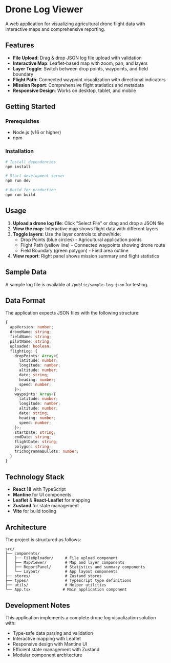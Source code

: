 # Drone Log Viewer

A web application for visualizing agricultural drone flight data with interactive maps and comprehensive reporting.

## Features

- **File Upload**: Drag & drop JSON log file upload with validation
- **Interactive Map**: Leaflet-based map with zoom, pan, and layers
- **Layer Toggle**: Switch between drop points, waypoints, and field boundary
- **Flight Path**: Connected waypoint visualization with directional indicators
- **Mission Report**: Comprehensive flight statistics and metadata
- **Responsive Design**: Works on desktop, tablet, and mobile

## Getting Started

### Prerequisites

- Node.js (v16 or higher)
- npm

### Installation

```bash
# Install dependencies
npm install

# Start development server
npm run dev

# Build for production
npm run build
```

## Usage

1. **Upload a drone log file**: Click "Select File" or drag and drop a JSON file
2. **View the map**: Interactive map shows flight data with different layers
3. **Toggle layers**: Use the layer controls to show/hide:
   - Drop Points (blue circles) - Agricultural application points
   - Flight Path (yellow line) - Connected waypoints showing drone route
   - Field Boundary (green polygon) - Field area outline
4. **View report**: Right panel shows mission summary and flight statistics

## Sample Data

A sample log file is available at `/public/sample-log.json` for testing.

## Data Format

The application expects JSON files with the following structure:

```typescript
{
  appVersion: number;
  droneName: string;
  fieldName: string;
  pilotName: string;
  uploaded: boolean;
  flightLog: {
    dropPoints: Array<{
      latitude: number;
      longitude: number;
      altitude: number;
      date: string;
      heading: number;
      speed: number;
    }>;
    waypoints: Array<{
      latitude: number;
      longitude: number;
      altitude: number;
      date: string;
      heading: number;
      speed: number;
    }>;
    startDate: string;
    endDate: string;
    flightDate: string;
    polygon: string;
    trichogrammaBullets: number;
  }
}
```

## Technology Stack

- **React 18** with TypeScript
- **Mantine** for UI components
- **Leaflet** & **React-Leaflet** for mapping
- **Zustand** for state management
- **Vite** for build tooling

## Architecture

The project is structured as follows:

```
src/
├── components/
│   ├── FileUploader/     # File upload component
│   ├── MapViewer/        # Map and layer components
│   ├── ReportPanel/      # Statistics and summary components
│   └── Layout/           # App layout components
├── stores/               # Zustand stores
├── types/                # TypeScript type definitions
├── utils/                # Helper utilities
└── App.tsx              # Main application component
```

## Development Notes

This application implements a complete drone log visualization solution with:

- Type-safe data parsing and validation
- Interactive mapping with Leaflet
- Responsive design with Mantine UI
- Efficient state management with Zustand
- Modular component architecture
